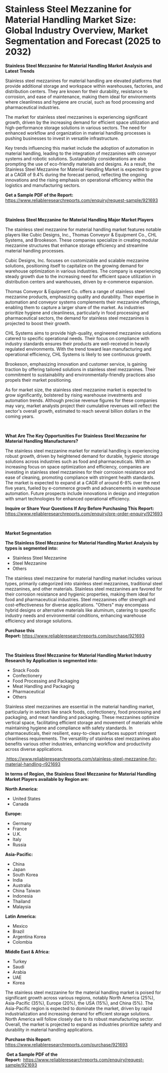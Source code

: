 <p><h1>Stainless Steel Mezzanine for Material Handling Market Size: Global Industry Overview, Market Segmentation and Forecast (2025 to 2032)</h1></p><p><strong>Stainless Steel Mezzanine for Material Handling Market Analysis and Latest Trends</strong></p>
<p><p>Stainless steel mezzanines for material handling are elevated platforms that provide additional storage and workspace within warehouses, factories, and distribution centers. They are known for their durability, resistance to corrosion, and ease of maintenance, making them ideal for environments where cleanliness and hygiene are crucial, such as food processing and pharmaceutical industries. </p><p>The market for stainless steel mezzanines is experiencing significant growth, driven by the increasing demand for efficient space utilization and high-performance storage solutions in various sectors. The need for enhanced workflow and organization in material handling processes is pushing businesses to invest in versatile infrastructure. </p><p>Key trends influencing this market include the adoption of automation in material handling, leading to the integration of mezzanines with conveyor systems and robotic solutions. Sustainability considerations are also prompting the use of eco-friendly materials and designs. As a result, the Stainless Steel Mezzanine for Material Handling Market is expected to grow at a CAGR of 9.4% during the forecast period, reflecting the ongoing innovations and the rising emphasis on operational efficiency within the logistics and manufacturing sectors.</p></p>
<p><strong>Get a Sample PDF of the Report:&nbsp;</strong> <a href="https://www.reliableresearchreports.com/enquiry/request-sample/921693?utm_campaign=3680&utm_medium=2&utm_source=Github&utm_content=ia&utm_term=18042025&utm_id=stainless-steel-mezzanine-for-material-handling">https://www.reliableresearchreports.com/enquiry/request-sample/921693</a></p>
<p>&nbsp;</p>
<p><strong>Stainless Steel Mezzanine for Material Handling Major Market Players</strong></p>
<p><p>The stainless steel mezzanine for material handling market features notable players like Cubic Designs, Inc., Thomas Conveyor & Equipment Co., CHL Systems, and Brookeson. These companies specialize in creating modular mezzanine structures that enhance storage efficiency and streamline material handling processes.</p><p>Cubic Designs, Inc. focuses on customizable and scalable mezzanine solutions, positioning itself to capitalize on the growing demand for warehouse optimization in various industries. The company is experiencing steady growth due to the increasing need for efficient space utilization in distribution centers and warehouses, driven by e-commerce expansion.</p><p>Thomas Conveyor & Equipment Co. offers a range of stainless steel mezzanine products, emphasizing quality and durability. Their expertise in automation and conveyor systems complements their mezzanine offerings, enabling them to capture a larger share of the market. As industries prioritize hygiene and cleanliness, particularly in food processing and pharmaceutical sectors, the demand for stainless steel mezzanines is projected to boost their growth.</p><p>CHL Systems aims to provide high-quality, engineered mezzanine solutions catered to specific operational needs. Their focus on compliance with industry standards ensures their products are well-received in heavily regulated environments. With the trend toward lean manufacturing and operational efficiency, CHL Systems is likely to see continuous growth.</p><p>Brookeson, emphasizing innovation and customer service, is gaining traction by offering tailored solutions in stainless steel mezzanines. Their commitment to sustainability and environmentally-friendly practices also propels their market positioning.</p><p>As for market size, the stainless steel mezzanine market is expected to grow significantly, bolstered by rising warehouse investments and automation trends. Although precise revenue figures for these companies may vary, market analysts project their cumulative revenues will reflect the sector's overall growth, estimated to reach several billion dollars in the coming years.</p></p>
<p>&nbsp;</p>
<p><strong>What Are The Key Opportunities For Stainless Steel Mezzanine for Material Handling Manufacturers?</strong></p>
<p><p>The stainless steel mezzanine market for material handling is experiencing robust growth, driven by heightened demand for durable, hygienic storage solutions across industries such as food and pharmaceuticals. With an increasing focus on space optimization and efficiency, companies are investing in stainless steel mezzanines for their corrosion resistance and ease of cleaning, promoting compliance with stringent health standards. The market is expected to expand at a CAGR of around 6-8% over the next five years, fueled by e-commerce growth and advancements in warehouse automation. Future prospects include innovations in design and integration with smart technologies for enhanced operational efficiency.</p></p>
<p><strong>Inquire or Share Your Questions If Any Before Purchasing This Report:</strong> <a href="https://www.reliableresearchreports.com/enquiry/pre-order-enquiry/921693?utm_campaign=3680&utm_medium=2&utm_source=Github&utm_content=ia&utm_term=18042025&utm_id=stainless-steel-mezzanine-for-material-handling">https://www.reliableresearchreports.com/enquiry/pre-order-enquiry/921693</a></p>
<p>&nbsp;</p>
<p><strong>Market Segmentation</strong></p>
<p><strong>The Stainless Steel Mezzanine for Material Handling Market Analysis by types is segmented into:</strong></p>
<p><ul><li>Stainless Steel Mezzanine</li><li>Steel Mezzanine</li><li>Others</li></ul></p>
<p><p>The stainless steel mezzanine for material handling market includes various types, primarily categorized into stainless steel mezzanines, traditional steel mezzanines, and other materials. Stainless steel mezzanines are favored for their corrosion resistance and hygienic properties, making them ideal for food and pharmaceutical industries. Steel mezzanines offer strength and cost-effectiveness for diverse applications. "Others" may encompass hybrid designs or alternative materials like aluminum, catering to specific industry needs and environmental conditions, enhancing warehouse efficiency and storage solutions.</p></p>
<p><strong>Purchase this Report:&nbsp;</strong><a href="https://www.reliableresearchreports.com/purchase/921693?utm_campaign=3680&utm_medium=2&utm_source=Github&utm_content=ia&utm_term=18042025&utm_id=stainless-steel-mezzanine-for-material-handling">https://www.reliableresearchreports.com/purchase/921693</a></p>
<p>&nbsp;</p>
<p><strong>The Stainless Steel Mezzanine for Material Handling Market Industry Research by Application is segmented into:</strong></p>
<p><ul><li>Snack Foods</li><li>Confectionery</li><li>Food Processing and Packaging</li><li>Meat Handling and Packaging</li><li>Pharmaceutical</li><li>Others</li></ul></p>
<p><p>Stainless steel mezzanines are essential in the material handling market, particularly in sectors like snack foods, confectionery, food processing and packaging, and meat handling and packaging. These mezzanines optimize vertical space, facilitating efficient storage and movement of materials while maintaining hygiene and compliance with safety standards. In pharmaceuticals, their resilient, easy-to-clean surfaces support stringent cleanliness requirements. The versatility of stainless steel mezzanines also benefits various other industries, enhancing workflow and productivity across diverse applications.</p></p>
<p><a href="https://www.reliableresearchreports.com/stainless-steel-mezzanine-for-material-handling-r921693?utm_campaign=3680&utm_medium=2&utm_source=Github&utm_content=ia&utm_term=18042025&utm_id=stainless-steel-mezzanine-for-material-handling">&nbsp;https://www.reliableresearchreports.com/stainless-steel-mezzanine-for-material-handling-r921693</a></p>
<p><strong>In terms of Region, the Stainless Steel Mezzanine for Material Handling Market Players available by Region are:</strong></p>
<p>
    <p> <strong> North America: </strong>
        <ul>
            <li>United States</li>
            <li>Canada</li>
        </ul>
        </p> 
    <p> <strong> Europe: </strong>
        <ul>
            <li>Germany</li>
            <li>France</li>
            <li>U.K.</li>
            <li>Italy</li>
            <li>Russia</li>
        </ul>
        </p> 
    <p> <strong> Asia-Pacific: </strong>
        <ul>
            <li>China</li>
            <li>Japan</li>
            <li>South Korea</li>
            <li>India</li>
            <li>Australia</li>
            <li>China Taiwan</li>
            <li>Indonesia</li>
            <li>Thailand</li>
            <li>Malaysia</li>
        </ul>
        </p> 
    <p> <strong> Latin America: </strong>
        <ul>
            <li>Mexico</li>
            <li>Brazil</li>
            <li>Argentina Korea</li>
            <li>Colombia</li>
        </ul>
        </p> 
    <p> <strong> Middle East & Africa: </strong>
        <ul>
            <li>Turkey</li>
            <li>Saudi</li>
            <li>Arabia</li>
            <li>UAE</li>
            <li>Korea</li>
        </ul>
    </p>
    </p>
<p><p>The stainless steel mezzanine for the material handling market is poised for significant growth across various regions, notably North America (25%), Asia-Pacific (35%), Europe (20%), the USA (15%), and China (5%). The Asia-Pacific region is expected to dominate the market, driven by rapid industrialization and increasing demand for efficient storage solutions. North America will follow closely due to its robust manufacturing sector. Overall, the market is projected to expand as industries prioritize safety and durability in material handling applications.</p></p>
<p><strong>Purchase this Report: </strong><a href="https://www.reliableresearchreports.com/purchase/921693?utm_campaign=3680&utm_medium=2&utm_source=Github&utm_content=ia&utm_term=18042025&utm_id=stainless-steel-mezzanine-for-material-handling">https://www.reliableresearchreports.com/purchase/921693</a></p>
<p>&nbsp;<strong>Get a Sample PDF of the Report:&nbsp;&nbsp;</strong><a href="https://www.reliableresearchreports.com/enquiry/request-sample/921693?utm_campaign=3680&utm_medium=2&utm_source=Github&utm_content=ia&utm_term=18042025&utm_id=stainless-steel-mezzanine-for-material-handling">https://www.reliableresearchreports.com/enquiry/request-sample/921693</a></p>
<p><strong></strong></p>
<p><p></p><p></p><p></p></p>
